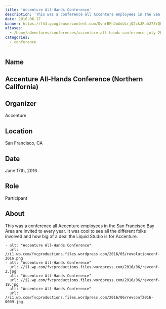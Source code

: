 ```yaml
---
title: 'Accenture All-Hands Conference'
description: 'This was a conference all Accenture employees in the San Francisco Bay Area are invited to every year.'
date: 2016-06-17
banner: https://lh3.googleusercontent.com/OvnrBFhJoAddLrjQ2ckJFuhJ7ZrQk1Zj_tV7yabCmOgmCs6AeSjgNB6iNnK-l0SKzwJy5oS3zz54ilGxfZKimXtXWIH5nOACv_gzJFYfIa5uPUFkXhZ5IYSXU2M47zwB-EN00fNDjdrZNiDlAZervPIUfZdwBwuznmeO5S6GLFwItezGgh092L--L2dUZ_K8LSvvber6g1lwIEldean3NADo0PXflsQg4YVofPsdBABoHQQWGCp7js-dwgo1Kc2p6LS2z7_nE_tMb5S9-ErINR_1VLSQoNrXk67OHdJAXL-DLOtqM0_Q2Be9Osar99am4SeLU4zgHgXOpJVXz3fquw-aaNXn64zjznHGE3sLLHzEiy2p6Dmw3Je07atglp-aPLHQcOwaflMaaRBbVqjW9ZfxZy0FgLiLhV7yCVYCc-WqaWU49tR04WATRIzSJokVfgVnZgyx8tv0FpQqun1Cd9vGPWhXAuvSQFKFZWFojV7qAXDoJHqfFzmSyFdfWpefoNhdTjHOxQ_W4AN1fUJ-rUUpXRpQikmUndX9SwzNQ_V1yeVept8h6byM1PxkVigWK7QgqkUz-5-tNPx9DHL5gpk8U0FDvFA5utgQopKn1pRVRNMGD2y2fqcIT1xUKYj5=s969-no
aliases:
  - /home/adventures/conferences/accenture-all-hands-conference-july-2016/
categories:
  - conference
---
```


## Name

## Accenture All-Hands Conference (Northern California)

## Organizer

Accenture

## Location

San Francisco, CA

## Date

June 17th, 2016

## Role

Participant

## About

This was a conference all Accenture employees in the San Francisco Bay Area are invited to every year. It was cool to see all the different folks involved and how big of a deal the Liquid Studio is for Accenture.

    - alt: "Accenture All-Hands Conference"
      url: //i1.wp.com/fvcproductions.files.wordpress.com/2016/05/revolutionconf-2016.png
    - alt: "Accenture All-Hands Conference"
      url: //i1.wp.com/fvcproductions.files.wordpress.com/2016/06/revconf-2.jpg
    - alt: "Accenture All-Hands Conference"
      url: //i2.wp.com/fvcproductions.files.wordpress.com/2016/06/revconf-19.jpg
    - alt: "Accenture All-Hands Conference"
      url: //i1.wp.com/fvcproductions.files.wordpress.com/2016/06/revconf2016-0009.jpg
